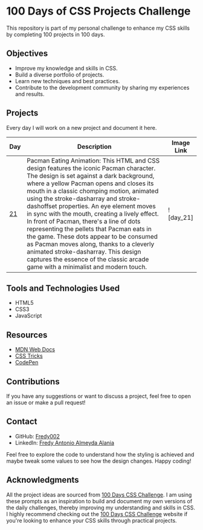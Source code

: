 # 100 Days of CSS Projects Challenge

This repository is part of my personal challenge to enhance my CSS skills by completing 100 projects in 100 days.

## Objectives

- Improve my knowledge and skills in CSS.
- Build a diverse portfolio of projects.
- Learn new techniques and best practices.
- Contribute to the development community by sharing my experiences and results.

## Projects

Every day I will work on a new project and document it here.

| Day                                                                              | Description                                                                                                                                                                                                                                                                                                                                                                                                                                                                                                                | Image Link |
| -------------------------------------------------------------------------------- | -------------------------------------------------------------------------------------------------------------------------------------------------------------------------------------------------------------------------------------------------------------------------------------------------------------------------------------------------------------------------------------------------------------------------------------------------------------------------------------------------------------------------- | ---------- |
| [21](https://github.com/Fredy002/100-Days-Of-CSS-Projects/tree/day_21-30/day_21) | Pacman Eating Animation: This HTML and CSS design features the iconic Pacman character. The design is set against a dark background, where a yellow Pacman opens and closes its mouth in a classic chomping motion, animated using the stroke-dasharray and stroke-dashoffset properties. An eye element moves in sync with the mouth, creating a lively effect. In front of Pacman, there's a line of dots representing the pellets that Pacman eats in the game. These dots appear to be consumed as Pacman moves along, thanks to a cleverly animated stroke-dasharray. This design captures the essence of the classic arcade game with a minimalist and modern touch. | ![day_21] |


## Tools and Technologies Used

- HTML5
- CSS3
- JavaScript

## Resources

- [MDN Web Docs](https://developer.mozilla.org/en-US/docs/Web/CSS)
- [CSS Tricks](https://css-tricks.com/)
- [CodePen](https://codepen.io/)

## Contributions

If you have any suggestions or want to discuss a project, feel free to open an issue or make a pull request!

## Contact

- GitHub: [Fredy002](https://github.com/Fredy002)
- LinkedIn: [Fredy Antonio Almeyda Alania](https://www.linkedin.com/in/fredy-antonio-almeyda-alania/)

Feel free to explore the code to understand how the styling is achieved and maybe tweak some values to see how the design changes. Happy coding!

## Acknowledgments

All the project ideas are sourced from [100 Days CSS Challenge](https://100dayscss.com/). I am using these prompts as an inspiration to build and document my own versions of the daily challenges, thereby improving my understanding and skills in CSS. I highly recommend checking out the [100 Days CSS Challenge](https://100dayscss.com/) website if you're looking to enhance your CSS skills through practical projects.
